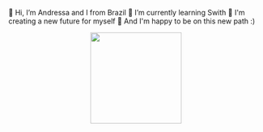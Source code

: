 👋 Hi, I’m Andressa and I from Brazil
🌱 I’m currently learning Swith
🌱 I'm creating a new future for myself
🌱 And I'm happy to be on this new path :)

<div align="center">
  <a href="https://github.com/rafaballerini">
  <img height="180em" src="https://github-readme-stats.vercel.app/api?username=4ndressabm&show_icons=true&theme=dark&include_all_commits=true&count_private=true"/>
</div>

  
